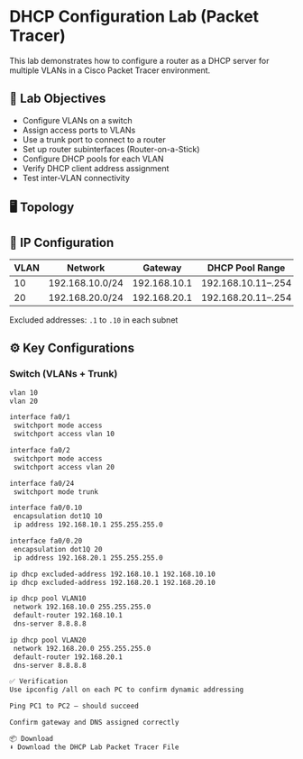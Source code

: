 # DHCP Configuration Lab (Packet Tracer)

This lab demonstrates how to configure a router as a DHCP server for multiple VLANs in a Cisco Packet Tracer environment.

## 🧪 Lab Objectives

- Configure VLANs on a switch
- Assign access ports to VLANs
- Use a trunk port to connect to a router
- Set up router subinterfaces (Router-on-a-Stick)
- Configure DHCP pools for each VLAN
- Verify DHCP client address assignment
- Test inter-VLAN connectivity

## 🖥️ Topology



## 🧩 IP Configuration

| VLAN | Network        | Gateway         | DHCP Pool Range       |
|------|----------------|------------------|------------------------|
| 10   | 192.168.10.0/24 | 192.168.10.1     | 192.168.10.11–.254     |
| 20   | 192.168.20.0/24 | 192.168.20.1     | 192.168.20.11–.254     |

Excluded addresses: `.1` to `.10` in each subnet

## ⚙️ Key Configurations

### Switch (VLANs + Trunk)
```bash
vlan 10
vlan 20

interface fa0/1
 switchport mode access
 switchport access vlan 10

interface fa0/2
 switchport mode access
 switchport access vlan 20

interface fa0/24
 switchport mode trunk

interface fa0/0.10
 encapsulation dot1Q 10
 ip address 192.168.10.1 255.255.255.0

interface fa0/0.20
 encapsulation dot1Q 20
 ip address 192.168.20.1 255.255.255.0

ip dhcp excluded-address 192.168.10.1 192.168.10.10
ip dhcp excluded-address 192.168.20.1 192.168.20.10

ip dhcp pool VLAN10
 network 192.168.10.0 255.255.255.0
 default-router 192.168.10.1
 dns-server 8.8.8.8

ip dhcp pool VLAN20
 network 192.168.20.0 255.255.255.0
 default-router 192.168.20.1
 dns-server 8.8.8.8

✅ Verification
Use ipconfig /all on each PC to confirm dynamic addressing

Ping PC1 to PC2 — should succeed

Confirm gateway and DNS assigned correctly

📦 Download
⬇️ Download the DHCP Lab Packet Tracer File
